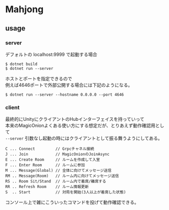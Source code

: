 # Mahjong

## usage

### server

デフォルトの localhost:9999 で起動する場合

```
$ dotnet build
$ dotnet run --server
```

ホストとポートを指定できるので  
例えば4646ポートで外部公開する場合には下記のようになる。

```
$ dotnet run --server --hostname 0.0.0.0 --port 4646
```

### client

最終的にUnityにクライアントのHubインターフェイスを持っていって  
本来のMagicOnionよくある使い方にする想定だが、とりあえず動作確認用として  
`--server` 引数なし起動の時にはクライアントとして振る舞うようにしてある。

```
C ... Connect         // Grpcチャネル接続
J ... Join            // MagicOnionのJoinAsync
E ... Create Room     // ルームを作成して入室
F ... Enter Room      // ルームに参加
M ... Message(Global) // 全体に向けてメッセージ送信 
RM .. Message(Room)   // ルーム内に向けてメッセージ送信
RS .. Room Sit/Stand  // ルーム内で着席/離席する
RR .. Refresh Room    // ルーム情報更新
S  .. Start           // 対局を開始(3人以上が着席した状態)
```

コンソール上で雑にこういったコマンドを投げて動作確認できる。
